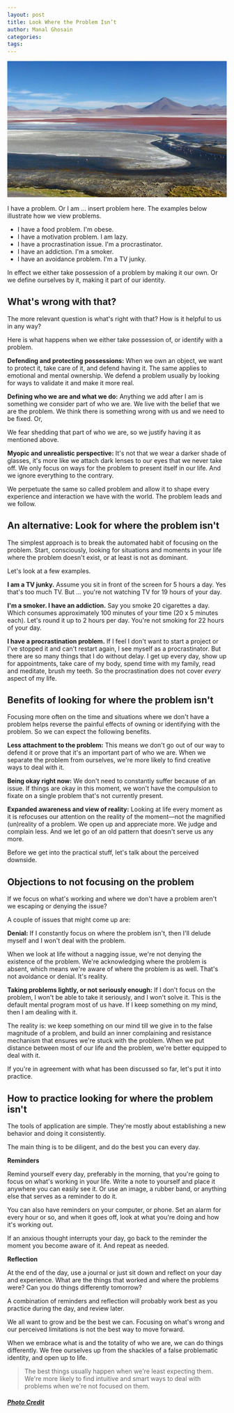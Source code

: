 ```yaml
---
layout: post
title: Look Where the Problem Isn’t
author: Manal Ghosain
categories:
tags:
---
```


![Clear view](/images/clear-view.jpg)

I have a problem. Or I am ... insert problem here. The examples below illustrate how we view problems. 

  * I have a food problem. I'm obese.
  * I have a motivation problem. I am lazy.
  * I have a procrastination issue. I'm a procrastinator.
  * I have an addiction. I'm a smoker.
  * I have an avoidance problem. I'm a TV junky.

In effect we either take possession of a problem by making it our own. Or we define ourselves by it, making it part of our identity. 

## What's wrong with that?

The more relevant question is what's right with that? How is it helpful to us in any way? 

Here is what happens when we either take possession of, or identify with a problem. 

**Defending and protecting possessions:** When we own an object, we want to protect it, take care of it, and defend having it. The same applies to emotional and mental ownership. We defend a problem usually by looking for ways to validate it and make it more real. 

**Defining who we are and what we do:** Anything we add after I am is something we consider part of who we are. We live with the belief that we are the problem. We think there is something wrong with us and we need to be fixed. Or, 

We fear shedding that part of who we are, so we justify having it as mentioned above. 

**Myopic and unrealistic perspective:** It's not that we wear a darker shade of glasses, it's more like we attach dark lenses to our eyes that we never take off. We only focus on ways for the problem to present itself in our life. And we ignore everything to the contrary. 

We perpetuate the same so called problem and allow it to shape every experience and interaction we have with the world. The problem leads and we follow. 

## An alternative: Look for where the problem isn't

The simplest approach is to break the automated habit of focusing on the problem. Start, consciously, looking for situations and moments in your life where the problem doesn't exist, or at least is not as dominant. 

Let's look at a few examples. 

**I am a TV junky.** Assume you sit in front of the screen for 5 hours a day. Yes that's too much TV. But ... you're not watching TV for 19 hours of your day. 

**I'm a smoker. I have an addiction.** Say you smoke 20 cigarettes a day. Which consumes approximately 100 minutes of your time (20 x 5 minutes each). Let's round it up to 2 hours per day. You're not smoking for 22 hours of your day. 

**I have a procrastination problem.** If I feel I don't want to start a project or I've stopped it and can't restart again, I see myself as a procrastinator. But there are so many things that I do without delay. I get up every day, show up for appointments, take care of my body, spend time with my family, read and meditate, brush my teeth. So the procrastination does not cover _every_ aspect of my life. 

## Benefits of looking for where the problem isn't

Focusing more often on the time and situations where we don't have a problem helps reverse the painful effects of owning or identifying with the problem. So we can expect the following benefits. 

**Less attachment to the problem:** This means we don't go out of our way to defend it or prove that it's an important part of who we are. When we separate the problem from ourselves, we're more likely to find creative ways to deal with it. 

**Being okay right now:** We don't need to constantly suffer because of an issue. If things are okay in this moment, we won't have the compulsion to fixate on a single problem that's not currently present. 

**Expanded awareness and view of reality:** Looking at life every moment as it is refocuses our attention on the reality of the moment—not the magnified (un)reality of a problem. We open up and appreciate more. We judge and complain less. And we let go of an old pattern that doesn't serve us any more. 

Before we get into the practical stuff, let's talk about the perceived downside. 

## Objections to not focusing on the problem

If we focus on what's working and where we don't have a problem aren't we escaping or denying the issue? 

A couple of issues that might come up are: 

**Denial:** If I constantly focus on where the problem isn't, then I'll delude myself and I won't deal with the problem. 

When we look at life without a nagging issue, we're not denying the existence of the problem. We're acknowledging where the problem is absent, which means we're aware of where the problem is as well. That's not avoidance or denial. It's reality. 

**Taking problems lightly, or not seriously enough:** If I don't focus on the problem, I won't be able to take it seriously, and I won't solve it. This is the default mental program most of us have. If I keep something on my mind, then I am dealing with it. 

The reality is: we keep something on our mind till we give in to the false magnitude of a problem, and build an inner complaining and resistance mechanism that ensures we're stuck with the problem. When we put distance between most of our life and the problem, we're better equipped to deal with it. 

If you're in agreement with what has been discussed so far, let's put it into practice. 

## How to practice looking for where the problem isn't

The tools of application are simple. They're mostly about establishing a new behavior and doing it consistently. 

The main thing is to be diligent, and do the best you can every day. 

**Reminders** 

Remind yourself every day, preferably in the morning, that you're going to focus on what's working in your life. Write a note to yourself and place it anywhere you can easily see it. Or use an image, a rubber band, or anything else that serves as a reminder to do it. 

You can also have reminders on your computer, or phone. Set an alarm for every hour or so, and when it goes off, look at what you're doing and how it's working out. 

If an anxious thought interrupts your day, go back to the reminder the moment you become aware of it. And repeat as needed. 

**Reflection** 

At the end of the day, use a journal or just sit down and reflect on your day and experience. What are the things that worked and where the problems were? Can you do things differently tomorrow? 

A combination of reminders and reflection will probably work best as you practice during the day, and review later. 

We all want to grow and be the best we can. Focusing on what's wrong and our perceived limitations is not the best way to move forward. 

When we embrace what is and the totality of who we are, we can do things differently. We free ourselves up from the shackles of a false problematic identity, and open up to life. 

> The best things usually happen when we're least expecting them. We're more likely to find intuitive and smart ways to deal with problems when we're not focused on them.

##### [Photo Credit](http://www.flickr.com/photos/woodypine/6204049970/)